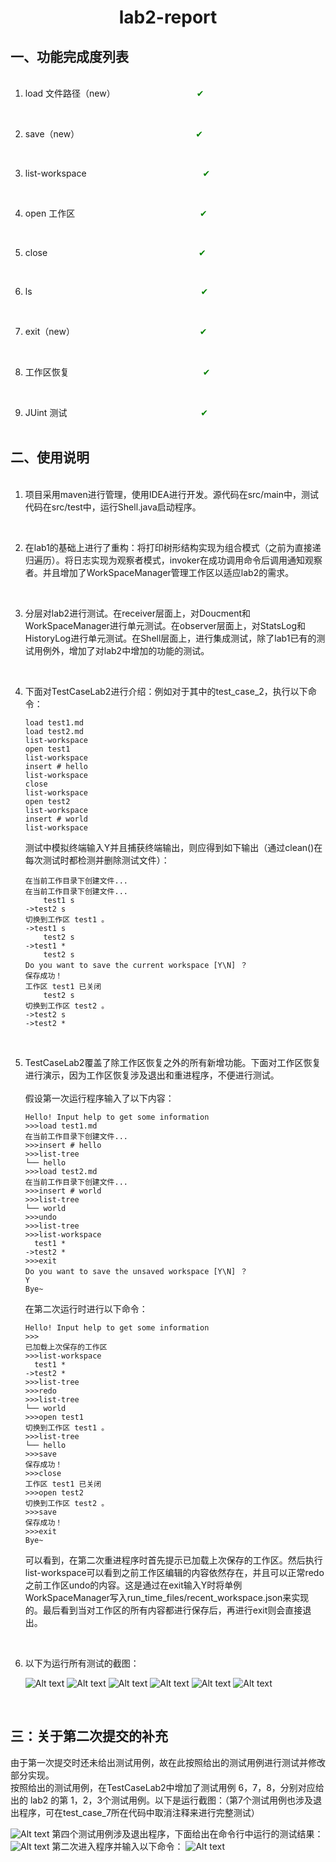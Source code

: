 <center><h1>lab2-report</h1></center>

<h2>一、功能完成度列表</h2>

<ol>
&ensp;

<li>load 文件路径（new） &emsp;&emsp;&emsp;&emsp;&emsp;&emsp;&emsp;&emsp;&emsp;<font color=Green>&#x2714;</font>

&ensp;

<li>save（new） &emsp;&emsp;&emsp;&emsp;&emsp;&emsp;&emsp;&emsp;&emsp;&emsp;&emsp;&emsp;&emsp;<font color=Green>&#x2714;</font>

&ensp;

<li>list-workspace &emsp;&emsp;&emsp;&emsp;&emsp;&emsp;&emsp;&emsp;&emsp;&emsp;&emsp;&emsp;&emsp;<font color=Green>&#x2714;</font>

&ensp;

<li>open 工作区 &emsp;&emsp;&emsp;&emsp;&emsp;&emsp;&emsp;&emsp;&emsp;&emsp;&emsp;&emsp;&emsp;&emsp;<font color=Green>&#x2714;</font>

&ensp;

<li>close &emsp;&emsp;&emsp;&emsp;&emsp;&emsp;&emsp;&emsp;&emsp;&emsp;&emsp;&emsp;&emsp;&emsp;&emsp;&emsp;&emsp;<font color=Green>&#x2714;</font>

&ensp;

<li>ls &emsp;&emsp;&emsp;&emsp;&emsp;&emsp;&emsp;&emsp;&emsp;&emsp;&emsp;&emsp;&emsp;&emsp;&emsp;&emsp;&emsp;&emsp;&emsp;<font color=Green>&#x2714;</font>

&ensp;

<li>exit（new） &emsp;&emsp;&emsp;&emsp;&emsp;&emsp;&emsp;&emsp;&emsp;&emsp;&emsp;&emsp;&emsp;&emsp;<font color=Green>&#x2714;</font>

&ensp;

<li>工作区恢复 &emsp;&emsp;&emsp;&emsp;&emsp;&emsp;&emsp;&emsp;&emsp;&emsp;&emsp;&emsp;&emsp;&emsp;&emsp;<font color=Green>&#x2714;</font>

&ensp;

<li>JUint 测试 &emsp;&emsp;&emsp;&emsp;&emsp;&emsp;&emsp;&emsp;&emsp;&emsp;&emsp;&emsp;&emsp;&emsp;&emsp;<font color=Green>&#x2714;</font><br><br>
</ol>

<h2>二、使用说明</h2>
<ol>
&ensp;
<li>项目采用maven进行管理，使用IDEA进行开发。源代码在src/main中，测试代码在src/test中，运行Shell.java启动程序。

&ensp;

<li>在lab1的基础上进行了重构：将打印树形结构实现为组合模式（之前为直接递归遍历）。将日志实现为观察者模式，invoker在成功调用命令后调用通知观察者。并且增加了WorkSpaceManager管理工作区以适应lab2的需求。

&ensp;

<li>分层对lab2进行测试。在receiver层面上，对Doucment和WorkSpaceManager进行单元测试。在observer层面上，对StatsLog和HistoryLog进行单元测试。在Shell层面上，进行集成测试，除了lab1已有的测试用例外，增加了对lab2中增加的功能的测试。

&ensp;

<li>下面对TestCaseLab2进行介绍：例如对于其中的test_case_2，执行以下命令：

```shell
load test1.md
load test2.md
list-workspace
open test1
list-workspace
insert # hello
list-workspace
close
list-workspace
open test2
list-workspace
insert # world
list-workspace
```

测试中模拟终端输入Y并且捕获终端输出，则应得到如下输出（通过clean()在每次测试时都检测并删除测试文件）：

```shell
在当前工作目录下创建文件...
在当前工作目录下创建文件...
    test1 s
->test2 s
切换到工作区 test1 。
->test1 s
    test2 s
->test1 *
    test2 s
Do you want to save the current workspace [Y\N] ？
保存成功！
工作区 test1 已关闭
    test2 s
切换到工作区 test2 。
->test2 s
->test2 *
```

&ensp;

<li>TestCaseLab2覆盖了除工作区恢复之外的所有新增功能。下面对工作区恢复进行演示，因为工作区恢复涉及退出和重进程序，不便进行测试。<br><br> 
假设第一次运行程序输入了以下内容：

```shell
Hello! Input help to get some information
>>>load test1.md
在当前工作目录下创建文件...
>>>insert # hello
>>>list-tree
└── hello
>>>load test2.md
在当前工作目录下创建文件...
>>>insert # world
>>>list-tree
└── world
>>>undo
>>>list-tree
>>>list-workspace
  test1 *
->test2 *
>>>exit
Do you want to save the unsaved workspace [Y\N] ？
Y
Bye~
```

在第二次运行时进行以下命令：

```shell
Hello! Input help to get some information
>>>
已加载上次保存的工作区
>>>list-workspace
  test1 *
->test2 *
>>>list-tree
>>>redo
>>>list-tree
└── world
>>>open test1
切换到工作区 test1 。
>>>list-tree
└── hello
>>>save
保存成功！
>>>close
工作区 test1 已关闭
>>>open test2
切换到工作区 test2 。
>>>save
保存成功！
>>>exit
Bye~
```

可以看到，在第二次重进程序时首先提示已加载上次保存的工作区。然后执行list-workspace可以看到之前工作区编辑的内容依然存在，并且可以正常redo之前工作区undo的内容。这是通过在exit输入Y时将单例WorkSpaceManager写入run_time_files/recent_workspace.json来实现的。最后看到当对工作区的所有内容都进行保存后，再进行exit则会直接退出。

&ensp;

<li>以下为运行所有测试的截图：</br>

![Alt text](<屏幕截图 2023-11-27 111358.png>)
![Alt text](<屏幕截图 2023-11-27 111441.png>)
![Alt text](<屏幕截图 2023-11-27 111507.png>)
![Alt text](<屏幕截图 2023-11-27 111539.png>)
![Alt text](<屏幕截图 2023-11-27 111607.png>)
![Alt text](<屏幕截图 2023-11-27 111639.png>)

&ensp;

</ol>

<h2>三：关于第二次提交的补充</h2>
由于第一次提交时还未给出测试用例，故在此按照给出的测试用例进行测试并修改部分实现。<br>
按照给出的测试用例，在TestCaseLab2中增加了测试用例 6，7，8，分别对应给出的 lab2 的第 1，2，3个测试用例。以下是运行截图：（第7个测试用例也涉及退出程序，可在test_case_7所在代码中取消注释来进行完整测试）

![Alt text](<屏幕截图 2023-11-29 201858.png>)
第四个测试用例涉及退出程序，下面给出在命令行中运行的测试结果：
![Alt text](<屏幕截图 2023-11-29 201447.png>)
第二次进入程序并输入以下命令：
![Alt text](<屏幕截图 2023-11-29 202818.png>)


